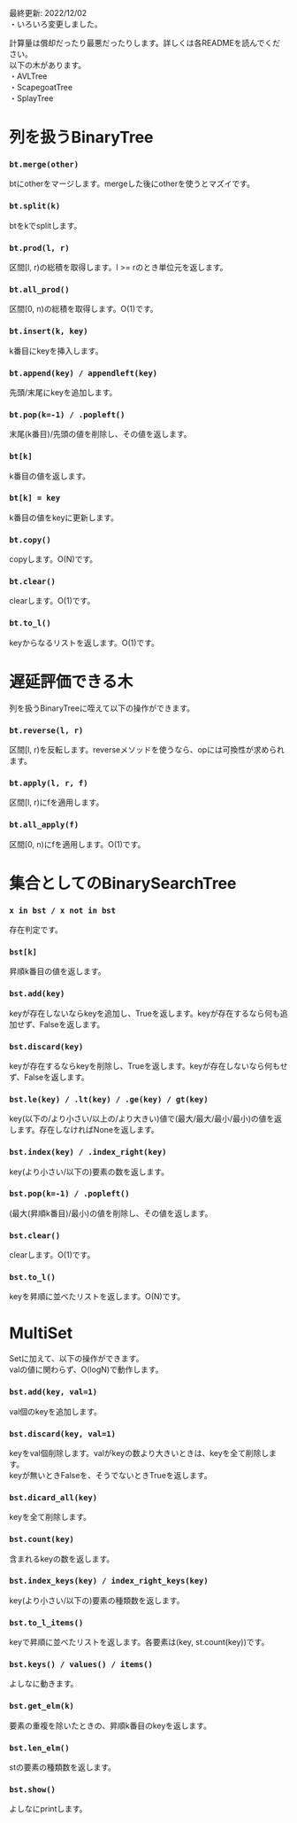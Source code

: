 最終更新: 2022/12/02  
・いろいろ変更しました。  

計算量は償却だったり最悪だったりします。詳しくは各READMEを読んでください。  
以下の木があります。  
・AVLTree  
・ScapegoatTree  
・SplayTree  


# 列を扱うBinaryTree #

### ```bt.merge(other)```
btにotherをマージします。mergeした後にotherを使うとマズイです。

### ```bt.split(k)```
btをkでsplitします。

### ```bt.prod(l, r)```
区間[l, r)の総積を取得します。l >= rのとき単位元を返します。

### ```bt.all_prod()```
区間[0, n)の総積を取得します。O(1)です。

### ```bt.insert(k, key)```
k番目にkeyを挿入します。

### ```bt.append(key) / appendleft(key)```
先頭/末尾にkeyを追加します。

### ```bt.pop(k=-1) / .popleft()```
末尾(k番目)/先頭の値を削除し、その値を返します。

### ```bt[k]```
k番目の値を返します。

### ```bt[k] = key```
k番目の値をkeyに更新します。

### ```bt.copy()```
copyします。O(N)です。

### ```bt.clear()```
clearします。O(1)です。

### ```bt.to_l()```
keyからなるリストを返します。O(1)です。

# 遅延評価できる木
列を扱うBinaryTreeに咥えて以下の操作ができます。

### ```bt.reverse(l, r)```
区間[l, r)を反転します。reverseメソッドを使うなら、opには可換性が求められます。

### ```bt.apply(l, r, f)```
区間[l, r)にfを適用します。

### ```bt.all_apply(f)```
区間[0, n)にfを適用します。O(1)です。

# 集合としてのBinarySearchTree

### ```x in bst / x not in bst```
存在判定です。

### ```bst[k]```
昇順k番目の値を返します。

### ```bst.add(key)```
keyが存在しないならkeyを追加し、Trueを返します。keyが存在するなら何も追加せず、Falseを返します。

### ```bst.discard(key)```
keyが存在するならkeyを削除し、Trueを返します。keyが存在しないなら何もせず、Falseを返します。

### ```bst.le(key) / .lt(key) / .ge(key) / gt(key)```
key(以下の/より小さい/以上の/より大きい)値で(最大/最大/最小/最小)の値を返します。存在しなければNoneを返します。

### ```bst.index(key) / .index_right(key)```
key(より小さい/以下の)要素の数を返します。

### ```bst.pop(k=-1) / .popleft()```
(最大(昇順k番目)/最小)の値を削除し、その値を返します。

### ```bst.clear()```
clearします。O(1)です。

### ```bst.to_l()```
keyを昇順に並べたリストを返します。O(N)です。

# MultiSet
Setに加えて、以下の操作ができます。  
valの値に関わらず、O(logN)で動作します。

### ```bst.add(key, val=1)```
val個のkeyを追加します。

### ```bst.discard(key, val=1)```
keyをval個削除します。valがkeyの数より大きいときは、keyを全て削除します。  
keyが無いときFalseを、そうでないときTrueを返します。

### ```bst.dicard_all(key)```
keyを全て削除します。

### ```bst.count(key)```
含まれるkeyの数を返します。

### ```bst.index_keys(key) / index_right_keys(key)```
key(より小さい/以下の)要素の種類数を返します。

### ```bst.to_l_items()```
keyで昇順に並べたリストを返します。各要素は(key, st.count(key))です。

### ```bst.keys() / values() / items()```
よしなに動きます。

### ```bst.get_elm(k)```
要素の重複を除いたときの、昇順k番目のkeyを返します。

### ```bst.len_elm()```
stの要素の種類数を返します。

### ```bst.show()```
よしなにprintします。
